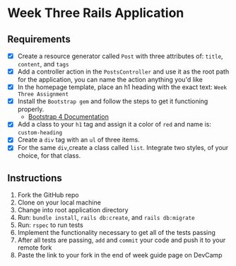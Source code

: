 # Week Three Rails Application

## Requirements

* [x] Create a resource generator called `Post` with three attributes of: `title`, `content`, and `tags`
* [x] Add a controller action in the `PostsController` and use it as the root path for the application, you can name the action anything you'd like
* [x] In the homepage template, place an h1 heading with the exact text: `Week Three Assignment`
* [x] Install the `Bootstrap gem` and follow the steps to get it functioning properly.
  - [Bootstrap 4 Documentation](https://v4-alpha.getbootstrap.com/)
* [x] Add a class to your `h1` tag and assign it a color of `red` and name is: `custom-heading`
* [x] Create a `div` tag with an `ul` of three items.
* [x] For the same `div`,create a class called `list`. Integrate two styles, of your choice, for that class.

## Instructions

1. Fork the GitHub repo
2. Clone on your local machine
3. Change into root application directory
4. Run: `bundle install`, `rails db:create`, and `rails db:migrate`
5. Run: `rspec` to run tests
6. Implement the functionality necessary to get all of the tests passing
7. After all tests are passing, `add` and `commit` your code and push it to your remote fork
8. Paste the link to your fork in the end of week guide page on DevCamp

